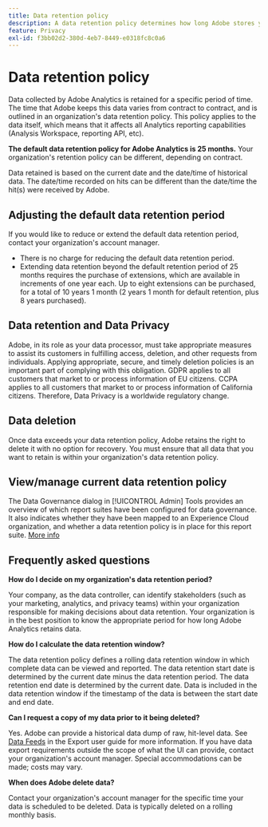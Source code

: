 ```yaml
---
title: Data retention policy
description: A data retention policy determines how long Adobe stores your data.
feature: Privacy
exl-id: f3bb02d2-380d-4eb7-8449-e0318fc8c0a6
---
```

# Data retention policy

Data collected by Adobe Analytics is retained for a specific period of time. The time that Adobe keeps this data varies from contract to contract, and is outlined in an organization's data retention policy. This policy applies to the data itself, which means that it affects all Analytics reporting capabilities (Analysis Workspace, reporting API, etc).

**The default data retention policy for Adobe Analytics is 25 months.** Your organization's retention policy can be different, depending on contract.

Data retained is based on the current date and the date/time of historical data. The date/time recorded on hits can be different than the date/time the hit(s) were received by Adobe.

## Adjusting the default data retention period

If you would like to reduce or extend the default data retention period, contact your organization's account manager.

* There is no charge for reducing the default data retention period.
* Extending data retention beyond the default retention period of 25 months requires the purchase of extensions, which are available in increments of one year each. Up to eight extensions can be purchased, for a total of 10 years 1 month (2 years 1 month for default retention, plus 8 years purchased).

## Data retention and Data Privacy

Adobe, in its role as your data processor, must take appropriate measures to assist its customers in fulfilling access, deletion, and other requests from individuals. Applying appropriate, secure, and timely deletion policies is an important part of complying with this obligation. GDPR applies to all customers that market to or process information of EU citizens. CCPA applies to all customers that market to or process information of California citizens. Therefore, Data Privacy is a worldwide regulatory change.

## Data deletion

Once data exceeds your data retention policy, Adobe retains the right to delete it with no option for recovery. You must ensure that all data that you want to retain is within your organization's data retention policy.

## View/manage current data retention policy

The Data Governance dialog in [!UICONTROL Admin] Tools provides an overview of which report suites have been configured for data governance. It also indicates whether they have been mapped to an Experience Cloud organization, and whether a data retention policy is in place for this report suite. [More info](/help/technotes/c-data-governance/an-gdpr-workflow.md)

## Frequently asked questions

**How do I decide on my organization's data retention period?**

Your company, as the data controller, can identify stakeholders (such as your marketing, analytics, and privacy teams) within your organization responsible for making decisions about data retention. Your organization is in the best position to know the appropriate period for how long Adobe Analytics retains data.

**How do I calculate the data retention window?**

The data retention policy defines a rolling data retention window in which complete data can be viewed and reported. The data retention start date is determined by the current date minus the data retention period. The data retention end date is determined by the current date. Data is included in the data retention window if the timestamp of the data is between the start date and end date.

**Can I request a copy of my data prior to it being deleted?**

Yes. Adobe can provide a historical data dump of raw, hit-level data. See [Data Feeds](/help/export/analytics-data-feed/data-feed-overview.md) in the Export user guide for more information. If you have data export requirements outside the scope of what the UI can provide, contact your organization's account manager. Special accommodations can be made; costs may vary.

**When does Adobe delete data?**

Contact your organization's account manager for the specific time your data is scheduled to be deleted. Data is typically deleted on a rolling monthly basis.


